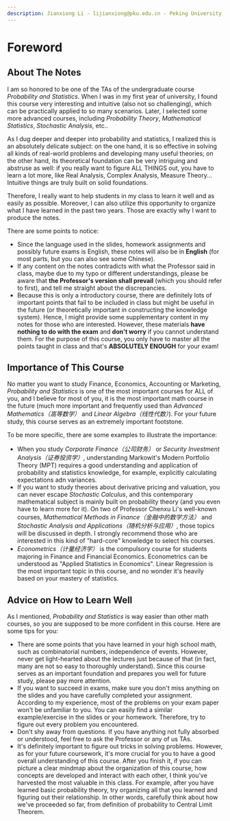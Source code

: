 ```yaml
---
description: Jianxiong Li - lijianxiong@pku.edu.cn - Peking University, Guanghua School of Management
---
```


# Foreword

## About The Notes

I am so honored to be one of the TAs of the undergraduate course _Probability and Statistics_. When I was in my first year of university, I found this course very interesting and intuitive (also not so challenging), which can be practically applied to so many scenarios. Later, I selected some more advanced courses, including _Probability Theory_, _Mathematical Statistics_, _Stochastic Analysis_, etc..

As I dug deeper and deeper into probability and statistics, I realized this is an absolutely delicate subject: on the one hand, it is so effective in solving all kinds of real-world problems and developing many useful theories; on the other hand, its theoretical foundation can be very intriguing and abstruse as well: if you really want to figure ALL THINGS out, you have to learn a lot more, like Real Analysis, Complex Analysis, Measure Theory... Intuitive things are truly built on solid foundations.

Therefore, I really want to help students in my class to learn it well and as easily as possible. Moreover, I can also utilize this opportunity to organize what I have learned in the past two years. Those are exactly why I want to produce the notes.

There are some points to notice:

* Since the language used in the slides, homework assignments and possibly future exams is English, these notes will also be in **English** (for most parts, but you can also see some Chinese).
* If any content on the notes contradicts with what the Professor said in class, maybe due to my typo or different understandings, please be aware that **the Professor's version shall prevail** (which you should refer to first), and tell me straight about the discrepancies.
* Because this is only a introductory course, there are definitely lots of important points that fail to be included in class but might be useful in the future (or theoretically important in constructing the knowledge system). Hence, I might provide some supplementary content in my notes for those who are interested. However, these materials **have nothing to do with the exam** and **don't worry** if you cannot understand them. For the purpose of this course, you only have to master all the points taught in class and that's **ABSOLUTELY ENOUGH** for your exam!

## Importance of This Course

No matter you want to study Finance, Economics, Accounting or Marketing, _Probability and Statistics_ is one of the most important courses for ALL of you, and I believe for most of you, it is the most important math course in the future (much more important and frequently used than _Advanced Mathematics（高等数学）_ and _Linear Algebra（线性代数）_). For your future study, this course serves as an extremely important footstone.

To be more specific, there are some examples to illustrate the importance:

* When you study _Corporate Finance（公司财务）_ or _Security Investment Analysis（证券投资学）_, understanding Markowit's Modern Portfolio Theory (MPT) requires a good understanding and application of probability and statistics knowledge, for example, explicitly calculating expectations adn variances.
* If you want to study theories about derivative pricing and valuation, you can never escape _Stochastic Calculus_, and this contemporary mathematical subject is mainly built on probability theory (and you even have to learn more for it). On two of Professor Chenxu Li's well-known courses, _Mathematical Methods in Finance（金融中的数学方法）_ and _Stochastic Analysis and Applications（随机分析与应用）_, those topics will be discussed in depth. I strongly recommend those who are interested in this kind of "hard-core" knowledge to select his courses.
* _Econometrics（计量经济学）_ is the compulsory course for students majoring in Finance and Financial Economics. Econometrics can be understood as "Applied Statistics in Economics". Linear Regression is the most important topic in this course, and no wonder it's heavily based on your mastery of statistics.

## Advice on How to Learn Well

As I mentioned, _Probability and Statistics_ is way easier than other math courses, so you are supposed to be more confident in this course. Here are some tips for you:

* There are some points that you have learned in your high school math, such as combinatorial numbers, independence of events. However, never get light-hearted about the lectures just because of that (in fact, many are not so easy to thoroughly understand). Since this course serves as an important foundation and prepares you well for future study, please pay more attention.
* If you want to succeed in exams, make sure you don't miss anything on the slides and you have carefully completed your assignment. According to my experience, most of the problems on your exam paper won't be unfamiliar to you. You can easily find a similar example/exercise in the slides or your homework. Therefore, try to figure out every problem you encountered.
* Don't shy away from questions. If you have anything not fully absorbed or understood, feel free to ask the Professor or any of us TAs.
* It's definitely important to figure out tricks in solving problems. However, as for your future coursework, it's more crucial for you to have a good overall understanding of this course. After you finish it, if you can picture a clear mindmap about the organization of this course, how concepts are developed and interact with each other, I think you've harvested the most valuable in this class. For example, after you have learned basic probability theory, try organizing all that you learned and figuring out their relationship. In other words, carefully think about how we've proceeded so far, from definition of probability to Central Limit Theorem.
